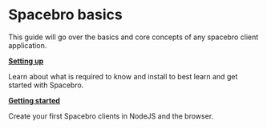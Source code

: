 # Spacebro basics

This guide will go over the basics and core concepts of any spacebro
client application.

[**Setting up**](./setup.md)

Learn about what is required to know and install to best learn and get started with Spacebro.

[**Getting started**](./starting.md)

Create your first Spacebro clients in NodeJS and the
browser.

